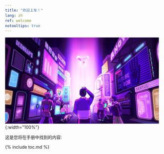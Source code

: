 ```yaml
---
title: "欢迎上车！"
lang: zh
ref: welcome
notooltips: true
---
```


![Welcome](../images/welcome.jpg){:width="100%"}

这是您将在手册中找到的内容:

{% include toc.md %}
